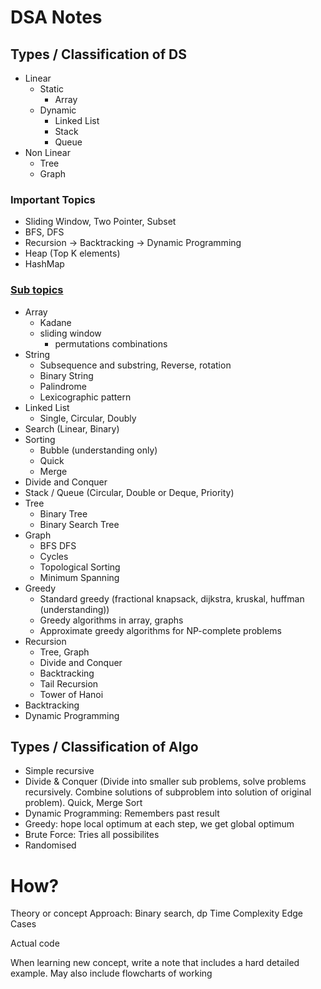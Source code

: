 # DSA Notes

## Types / Classification of DS

- Linear
  - Static
    - Array
  - Dynamic
    - Linked List
    - Stack
    - Queue
- Non Linear
  - Tree
  - Graph

### Important Topics
- Sliding Window, Two Pointer, Subset
- BFS, DFS
- Recursion -> Backtracking -> Dynamic Programming
- Heap (Top K elements)
- HashMap
  
  
### [Sub topics](https://www.geeksforgeeks.org/complete-roadmap-to-learn-dsa-from-scratch/)
- Array
	- Kadane
  - sliding window
	- permutations combinations
- String
	- Subsequence and substring, Reverse, rotation
	- Binary String
	- Palindrome
	- Lexicographic pattern
- Linked List
	- Single, Circular, Doubly
- Search (Linear, Binary)
- Sorting
	- Bubble (understanding only)
	- Quick
	- Merge
- Divide and Conquer
- Stack / Queue (Circular, Double or Deque, Priority)
- Tree
	- Binary Tree
	- Binary Search Tree
- Graph
	- BFS DFS
	- Cycles
	- Topological Sorting
	- Minimum Spanning
- Greedy
    - Standard greedy (fractional knapsack, dijkstra, kruskal, huffman (understanding))
    - Greedy algorithms in array, graphs
    - Approximate greedy algorithms for NP-complete problems
- Recursion
	- Tree, Graph
	- Divide and Conquer
	- Backtracking
	- Tail Recursion
	- Tower of Hanoi
- Backtracking
- Dynamic Programming
	


## Types / Classification of Algo

- Simple recursive
- Divide & Conquer (Divide into smaller sub problems, solve problems recursively. Combine solutions of subproblem into solution of original problem). Quick, Merge Sort
- Dynamic Programming: Remembers past result
- Greedy: hope local optimum at each step, we get global optimum
- Brute Force: Tries all possibilites
- Randomised

# How?
Theory or concept
Approach: Binary search, dp
Time Complexity
Edge Cases

Actual code

When learning new concept, write a note that includes a hard detailed example. May also include flowcharts of working

